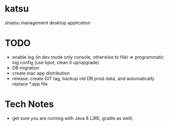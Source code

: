 # katsu
shiatsu management desktop application

# TODO

* enable log (in dev mode only console, otherwise to file) => programmatic log config (use kpot; clean it up/upgrade)
* DB migration
* create mac app distribution
* release: create GIT tag, backup old DB prod-data, and automatically replace *.app file

# Tech Notes

* get sure you are running with Java 8 (JRE; gradle as well)
